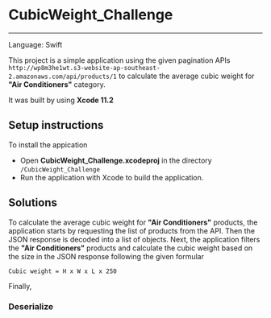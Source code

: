 # CubicWeight_Challenge
---
Language: Swift 

This project is a simple application using the given pagination APIs 
`http://wp8m3he1wt.s3-website-ap-southeast-2.amazonaws.com/api/products/1` to calculate the average cubic weight for **"Air Conditioners"** category.

It was built by using **Xcode 11.2**

## Setup instructions
To install the appication 
* Open **CubicWeight_Challenge.xcodeproj** in the directory `/CubicWeight_Challenge`
* Run the application with Xcode to build the application.

## Solutions 

To calculate the average cubic weight for **"Air Conditioners"** products, the application starts by requesting the list of products from the API. Then the JSON response is decoded into a list of objects. Next, the application filters the **"Air Conditioners"** products and calculate the cubic weight based on the size in the JSON response following the given formular  
```
Cubic weight = H x W x L x 250
```
Finally, 

### Deserialize

